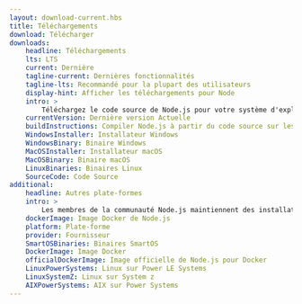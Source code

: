 ```yaml
---
layout: download-current.hbs
title: Téléchargements
download: Télécharger
downloads:
    headline: Téléchargements
    lts: LTS
    current: Dernière
    tagline-current: Dernières fonctionnalités
    tagline-lts: Recommandé pour la plupart des utilisateurs
    display-hint: Afficher les téléchargements pour Node
    intro: >
        Téléchargez le code source de Node.js pour votre système d'exploitation et commencez à développer dès aujourd'hui.
    currentVersion: Dernière version Actuelle
    buildInstructions: Compiler Node.js à partir du code source sur les systèmes d'exploitation maintenus
    WindowsInstaller: Installateur Windows
    WindowsBinary: Binaire Windows
    MacOSInstaller: Installateur macOS
    MacOSBinary: Binaire macOS
    LinuxBinaries: Binaires Linux
    SourceCode: Code Source
additional:
    headline: Autres plate-formes
    intro: >
        Les membres de la communauté Node.js maintiennent des installateurs de Node.js pour d'autres plate-formes. Veuillez noter que ces téléchargements ne sont pas maintenus par l'équipe principale de Node.js et n'offrent pas forcément le même niveau de support que les téléchargements officiels.
    dockerImage: Image Docker de Node.js
    platform: Plate-forme
    provider: Fournisseur
    SmartOSBinaries: Binaires SmartOS
    DockerImage: Image Docker
    officialDockerImage: Image officielle de Node.js pour Docker
    LinuxPowerSystems: Linux sur Power LE Systems
    LinuxSystemZ: Linux sur System z
    AIXPowerSystems: AIX sur Power Systems
---
```

